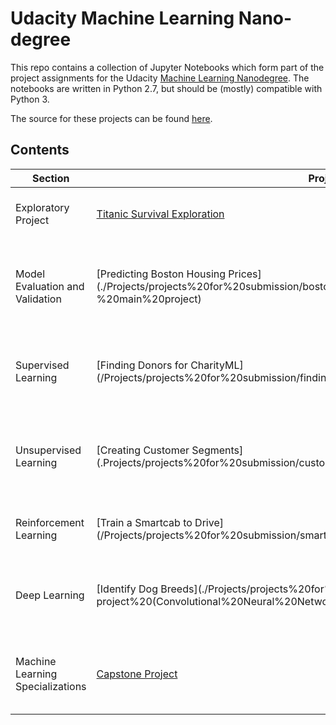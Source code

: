 # Udacity Machine Learning Nano-degree
This repo contains a collection of Jupyter Notebooks which form part of the project assignments for the Udacity [Machine Learning Nanodegree](https://www.udacity.com/course/machine-learning-engineer-nanodegree--nd009). The notebooks are written in Python 2.7, but should be (mostly) compatible with Python 3.

The source for these projects can be found [here](https://github.com/udacity/machine-learning).

## Contents
Section | Project | Topics | Status
--- | --- | --- | ---
Exploratory Project | [Titanic Survival Exploration](./Projects/projects%20for%20submission/titanic_survival_exploration) | intro to numpy, scipy, matplotlib, ipython | Done
Model Evaluation and Validation | [Predicting Boston Housing Prices](./Projects/projects%20for%20submission/boston_housing%20(ML%20Foundations%20-%20main%20project) | data reprocessing, learning algorithms training and evaluation, grid search | Done
Supervised Learning | [Finding Donors for CharityML](/Projects/projects%20for%20submission/finding_donors%20(Supervised%20Learning) | practice and evaluate supervised learning algorithms using `sklearn` | Done
Unsupervised Learning | [Creating Customer Segments](.Projects/projects%20for%20submission/customer_segments%20(Unsupervised%20Learning) | data preprocessing, features PCA, data clustering, interpret clusters | Done
Reinforcement Learning | [Train a Smartcab to Drive](/Projects/projects%20for%20submission/smartcab%20(Reinforcement%20Learning) | reenforcement learning with Q Learning algorithms | Done
Deep Learning | [Identify Dog Breeds](./Projects/projects%20for%20submission/dog-project%20(Convolutional%20Neural%20Networks) | digit recognition with Deep Neural Network and Keras | Done
Machine Learning Specializations | [Capstone Project](./Projects/projects%20for%20submission/capstone) | Predicting Etherium Prices using Reddit and Twitter Sentiments | Done
